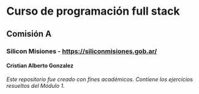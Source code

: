 # Curso de programación full stack
## Comisión A  
### Silicon Misiones - https://siliconmisiones.gob.ar/
#### Cristian Alberto Gonzalez

*Este repositorio fue creado con fines académicos. Contiene los ejercicios
resueltos del Módulo 1.*

